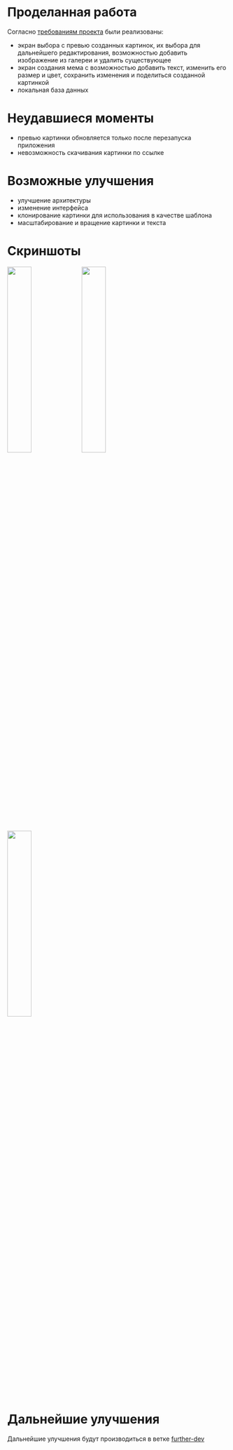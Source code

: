 # Проделанная работа
Согласно [требованиям проекта](https://github.com/Glootea/surf-flutter-study-jam-5/blob/main/README.md) были реализованы:
- экран выбора с превью созданных картинок, их выбора для дальнейшего редактирования, возможностью добавить изображение из галереи и удалить существующее
- экран создания мема с возможностью добавить текст, изменить его размер и цвет, сохранить изменения и поделиться созданной картинкой
- локальная база данных
# Неудавшиеся моменты
- превью картинки обновляется только после перезапуска приложения
- невозможность скачивания картинки по ссылке
# Возможные улучшения
- улучшение архитектуры
- изменение интерфейса
- клонирование картинки для использования в качестве шаблона
- масштабирование и вращение картинки и текста
# Скриншоты
<image src = https://github.com/Glootea/surf-flutter-study-jam-5/assets/101515304/c7be92e8-1750-4619-b05e-9e693e52f8f2 width = "33%">
<image src = https://github.com/Glootea/surf-flutter-study-jam-5/assets/101515304/4f07a039-93d2-4793-9d3e-18f23c47e8bf width = "33%">
<image src = https://github.com/Glootea/surf-flutter-study-jam-5/assets/101515304/3afaf3b5-ade0-4401-8828-dd910da53f68 width = "33%">

# Дальнейшие улучшения
Дальнейшие улучшения будут производиться в ветке [further-dev](https://github.com/Glootea/surf-flutter-study-jam-5/tree/further-dev)
